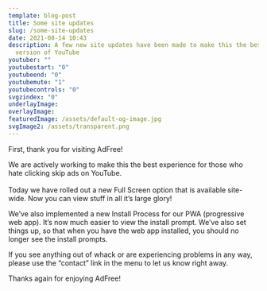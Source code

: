 ```yaml
---
template: blog-post
title: Some site updates
slug: /some-site-updates
date: 2021-08-14 10:43
description: A few new site updates have been made to make this the best Ad Free
  version of YouTube
youtuber: ""
youtubestart: "0"
youtubeend: "0"
youtubemute: "1"
youtubecontrols: "0"
svgzindex: "0"
underlayImage: 
overlayImage: 
featuredImage: /assets/default-og-image.jpg
svgImage2: /assets/transparent.png
---
```

First, thank you for visiting AdFree! 

We are actively working to make this the best experience for those who hate clicking skip ads on YouTube. \
\
Today we have rolled out a new Full Screen option that is available site-wide. Now you can view stuff in all it’s large glory!

We’ve also implemented a new Install Process for our PWA (progressive web app). It’s now much easier to view the install prompt. We’ve also set things up, so that when you have the web app installed, you should no longer see the install prompts.

If you see anything out of whack or are experiencing problems in any way, please use the “contact” link in the menu to let us know right away.



Thanks again for enjoying AdFree!  


<!--
NfEdtor4cis

/assets/randpaul-sucks.svg
/assets/default-og-image.jpg
/assets/cuomotouchy-story.jpg
 const Url = <iframe title="AdFree YouTube" id="youtube" className="video" width="100%" height="350" frameBorder="0" playsInline src="https://www.youtube.com/embed/" + frontmatter.youtuber + "?controls=" + frontmatter.youtubecontrols + "&amp;showinfo=0&amp;rel=0&amp;autoplay=1&amp;start=" + frontmatter.youtubestart + "&amp;end=" + frontmatter.youtubeend + "&amp;loop=1&amp;mute=" + frontmatter.youtubemute + "&amp;playsinline=1&amp;playlist=" + frontmatter.youtuber + "/>" ? frontmatter.featuredImage2.relativePath : "" -->